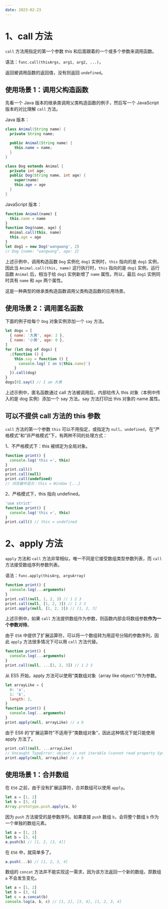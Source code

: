 ```yaml
---
date: 2023-02-23
---
```


# 1、call 方法

`call` 方法用指定的第一个参数 this 和后面跟着的一个或多个参数来调用函数。

语法：`func.call(thisArgs, arg1, arg2, ...)`，

返回被调用函数的返回值，没有则返回 `undefined`。

## 使用场景 1：调用父构造函数

先看一个 Java 版本的继承类调用父类构造函数的例子，然后写一个 JavaScript 版本的对比理解 `call` 方法。

Java 版本：

```java
class Animal(String name) {
  private String name;

  public Animal(String name) {
    this.name = name;
  }
}

class Dog extends Animal {
  private int age;
  public Dog(String name, int age) {
    super(name)
    this.age = age
  }
}
```

JavaScript 版本：

```js
function Animal(name) {
  this.name = name
}
function Dog(name, age) {
  Animal.call(this, name)
  this.age = age
}
let dog1 = new Dog('wangwang', 2)
// Dog {name: "wangwang", age: 2}
```

上述示例中，调用构造函数 `Dog` 实例化 `dog1` 实例时，`this` 指向的是 `dog1` 实例，因此当 `Animal.call(this, name)` 这行执行时，`this` 指向的是 `dog1` 实例，运行函数 `Animal` 后，相当于给 `dog1` 实例新增了 `name` 属性。所以，最后 `dog1` 实例同时具有 `name` 和 `age` 两个属性。

这是一种典型的继承类构造函数调用父类构造函数的应用场景。

## 使用场景 2：调用匿名函数

下面的例子给每个 `Dog` 对象实例添加一个 `say` 方法。

```js
let dogs = [
  { name: '大黄', age: 2 },
  { name: '小黄', age: 0 },
]
for (let dog of dogs) {
  ;(function () {
    this.say = function () {
      console.log(`I am ${this.name}`)
    }
  }).call(dog)
}
dogs[0].say() // I am 大黄
```

上述示例中，匿名函数通过 call 方法被调用后，内部给传入 this 对象（本例中传入的是 dog 实例）添加一个 say 方法。say 方法打印出 this 对象的 name 属性。

## 可以不提供 call 方法的 this 参数

`call` 方法的第一个参数 `this` 可以不用指定，或指定为 `null`、`undefined`，在“严格模式”和“非严格模式”下，有两种不同的处理方式：

1、不严格模式下：this 被绑定为全局对象。

```js
function print() {
  console.log('this =', this)
}
print.call()
print.call(null)
print.call(undefined)
// 浏览器中显示：this = Window {...}
```

2、严格模式下，this 指向 undefined。

```js
'use strict'
function print() {
  console.log('this =', this)
}
print.call() // this = undefined
```

# 2、apply 方法

`apply` 方法和 `call` 方法非常相似，唯一不同是它接受数组类型参数列表，而 `call` 方法接受数组序列参数列表。

语法：`func.apply(thisArg, argsArray)`

```js
function print() {
  console.log(...arguments)
}
print.call(null, 1, 2, 3) // 1 2 3
print.call(null, [1, 2, 3]) // 1 2 3
print.apply(null, [1, 2, 3]) // [1, 2, 3]
```

上述示例中，如果 `call` 方法提供数组作为参数，则函数内部会将数组参数**作为一个参数对待**。

由于 `ES6` 中提供了扩展运算符，可以将一个数组转为用逗号分隔的参数序列，因此 `apply` 方法很多情况下可以用 `call` 方法代替。

```js
function print() {
  console.log(...arguments)
}
print.call(null, ...[1, 2, 3]) // 1 2 3
```

从 ES5 开始，apply 方法可以使用“类数组对象（array like object）”作为参数。

```js
let arrayLike = {
  0: 'a',
  1: 'b',
  length: 2,
}
function print() {
  console.log(...arguments)
}
print.apply(null, arrayLike) // a b
```

由于 ES6 的“扩展运算符”不适用于“类数组对象”，因此这种情况下就只能使用 apply 方法了。

```js
print.call(null, ...arrayLike)
// Uncaught TypeError: object is not iterable (cannot read property Symbol(Symbol.iterator))
print.apply(null, arrayLike) // a b
```

## 使用场景 1：合并数组

在 `ES6` 之前，由于没有扩展运算符，合并数组可以使用 `apply`。

```js
let a = [1, 2]
let b = [3, 4]
Array.prototype.push.apply(a, b)
```

因为 `push` 方法接受的是参数序列。如果直接 `push` 数组 `b`，会将整个数组 `b` 作为一个单独的数组元素。

```js
let a = [1, 2]
let b = [3, 4]
a.push(b) // [1, 2, [3, 4]]
```

在 `ES6` 中，就简单多了。

```js
a.push(...b) // [1, 2, 3, 4]
```

数组的 `concat` 方法并不能实现这一需求，因为该方法返回一个新的数组，原数组 `a` 不会发生变化。

```js
let a = [1, 2]
let b = [3, 4]
let c = a.concat(b)
console.log(a, b, c) // [1, 2], [3, 4], [1, 2, 3, 4]
```
